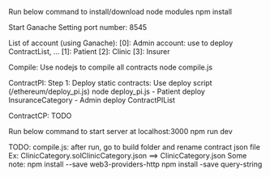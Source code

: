 Run below command to install/download node modules
	npm install
	
Start Ganache
	Setting port number: 8545

List of account (using Ganache):
	[0]: Admin account: use to deploy ContractList, ...
	[1]: Patient
	[2]: Clinic
	[3]: Insurer
	
Compile:
	Use nodejs to compile all contracts
		node compile.js
	
ContractPI:
Step 1: Deploy static contracts:
	Use deploy script (/ethereum/deploy_pi.js)
	node deploy_pi.js
		- Patient deploy InsuranceCategory
		- Admin deploy ContractPIList
		
ContractCP:
	TODO

Run below command to start server at localhost:3000
	npm run dev
	
	
TODO:
	compile.js: after run, go to build folder and rename contract json file
		Ex: ClinicCategory.solClinicCategory.json ==> ClinicCategory.json
Some note:
	npm install --save web3-providers-http
	npm install -save query-string


